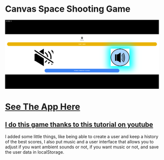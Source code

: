 # Canvas Space Shooting Game

![Screenshop](https://raw.githubusercontent.com/Angstromico/space-canvas-game/master/canvas.png)

# [See The App Here](https://manuel-morales-space-canvas.game.netlify.app/)

## [I do this game thanks to this tutorial on youtube](https://www.youtube.com/watch?v=eI9idPTT0c4&t=5s&pp=ugMICgJlcxABGAE%3D)

I added some little things, like being able to create a user and keep a history of the best scores, I also put music and a user interface that allows you to adjust if you want ambient sounds or not, if you want music or not, and save the user data in localStorage.
